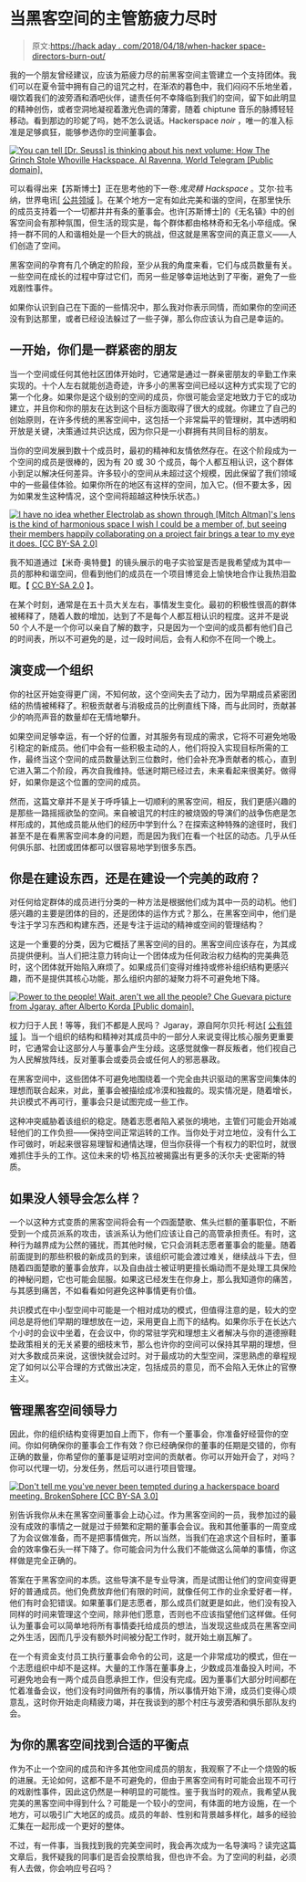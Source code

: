 # 当黑客空间的主管筋疲力尽时

> 原文:[https://hack aday . com/2018/04/18/when-hacker space-directors-burn-out/](https://hackaday.com/2018/04/18/when-hackerspace-directors-burn-out/)

我的一个朋友曾经建议，应该为筋疲力尽的前黑客空间主管建立一个支持团体。我们可以在夏令营中拥有自己的诅咒之村，在渐浓的暮色中，我们闷闷不乐地坐着，啜饮着我们的波旁酒和酒吧伙伴，谴责任何不幸降临到我们的空间，留下如此明显的精神创伤，或者空洞地凝视着激光色调的薄雾，随着 chiptune 音乐的脉搏轻轻移动。看到那边的珍妮了吗，她不怎么说话。Hackerspace *noir* ，唯一的准入标准是足够疯狂，能够参选你的空间董事会。

[![You can tell [Dr. Seuss] is thinking about his next volume: <em>How The Grinch Stole Whoville Hackspace</em>. Al Ravenna, World Telegram [Public domain].](../Images/0310bc72c797c7888ded2b2deb119ef4.png)](https://hackaday.com/wp-content/uploads/2018/02/1003px-ted_geisel_nywts.jpg) 

可以看得出来【苏斯博士】正在思考他的下一卷:*鬼灵精 Hackspace* 。艾尔·拉韦纳，世界电讯[ [公共领域](https://commons.wikimedia.org/wiki/File:Ted_Geisel_NYWTS.jpg) ]。在某个地方一定有如此完美和谐的空间，在那里快乐的成员支持着一个一切都井井有条的董事会。也许[苏斯博士]的《无名镇》中的创客空间会有那种氛围，但生活的现实是，每个群体都由格林奇和无名小卒组成。保持一群不同的人和谐相处是一个巨大的挑战，但这就是黑客空间的真正意义——人们创造了空间。

黑客空间的孕育有几个确定的阶段，至少从我的角度来看，它们与成员数量有关。一些空间在成长的过程中穿过它们，而另一些足够幸运地达到了平衡，避免了一些戏剧性事件。

如果你认识到自己在下面的一些情况中，那么我对你表示同情，而如果你的空间还没有到达那里，或者已经设法躲过了一些子弹，那么你应该认为自己是幸运的。

## 一开始，你们是一群紧密的朋友

当一个空间或任何其他社区团体开始时，它通常是通过一群亲密朋友的辛勤工作来实现的。十个人左右就能创造奇迹，许多小的黑客空间已经以这种方式实现了它的第一个化身。如果你是这个级别的空间的成员，你很可能会坚定地致力于它的成功建立，并且你和你的朋友在达到这个目标方面取得了很大的成就。你建立了自己的创始原则，在许多传统的黑客空间中，这包括一个非常扁平的管理树，其中透明和开放是关键，决策通过共识达成，因为你只是一小群拥有共同目标的朋友。

当你的空间发展到数十个成员时，最初的精神和友情依然存在。在这个阶段成为一个空间的成员是很棒的，因为有 20 或 30 个成员，每个人都互相认识，这个群体小到足以解决任何差异。许多较小的空间从未超过这个规模，因此保留了我们领域中的一些最佳体验。如果你所在的地区有这样的空间，加入它。(但不要太多，因为如果发生这种情况，这个空间将超越这种快乐状态。)

[![I have no idea whether Electrolab as shown through [Mitch Altman]'s lens is the kind of harmonious space I wish I could be a member of, but seeing their members happily collaborating on a project fair brings a tear to my eye it does. [CC BY-SA 2.0]](../Images/df7d5062d8243cd09d37f1385c8dbea1.png)](https://hackaday.com/wp-content/uploads/2018/02/electrolab_hackerspace_06_july_2013.jpg) 

我不知道通过【米奇·奥特曼】的镜头展示的电子实验室是否是我希望成为其中一员的那种和谐空间，但看到他们的成员在一个项目博览会上愉快地合作让我热泪盈眶。【 [CC BY-SA 2.0](https://commons.wikimedia.org/wiki/File:Electrolab_Hackerspace_06,_July_2013.jpg) 】。

在某个时刻，通常是在五十员大关左右，事情发生变化。最初的积极性很高的群体被稀释了，随着人数的增加，达到了不是每个人都互相认识的程度。这并不是说 50 个人不是一个你可以亲自了解的数字，只是因为一个空间的成员都有他们自己的时间表，所以不可避免的是，过一段时间后，会有人和你不在同一个晚上。

## 演变成一个组织

你的社区开始变得更广阔，不知何故，这个空间失去了动力，因为早期成员紧密团结的热情被稀释了。积极贡献者与消极成员的比例直线下降，而与此同时，贡献甚少的响亮声音的数量却在无情地攀升。

如果空间足够幸运，有一个好的位置，对其服务有现成的需求，它将不可避免地吸引稳定的新成员。他们中会有一些积极主动的人，他们将投入实现目标所需的工作，最终当这个空间的成员数量达到三位数时，他们会补充净贡献者的核心，直到它进入第二个阶段，再次自我维持。低迷时期已经过去，未来看起来很美好。做得好，如果你是这个位置的空间的成员。

然而，这篇文章并不是关于呼呼镇上一切顺利的黑客空间，相反，我们更感兴趣的是那些一路摇摇欲坠的空间。来自被诅咒的村庄的被烧毁的导演们的战争伤疤是怎样形成的，其他成员能从他们的经历中学到什么？在探索这种特殊的途径时，我们甚至不是在看黑客空间本身的问题，而是因为我们在看一个社区的动态。几乎从任何俱乐部、社团或团体都可以很容易地学到很多东西。

## 你是在建设东西，还是在建设一个完美的政府？

对任何给定群体的成员进行分类的一种方法是根据他们成为其中一员的动机。他们感兴趣的主要是团体的目的，还是团体的运作方式？那么，在黑客空间中，他们是专注于学习东西和构建东西，还是专注于运动的精神或空间的管理结构？

这是一个重要的分类，因为它概括了黑客空间的目的。黑客空间应该存在，为其成员提供便利。当人们把注意力转向让一个团体成为任何政治权力结构的完美典范时，这个团体就开始陷入麻烦了。如果成员们变得对维持或修补组织结构更感兴趣，而不是提供其核心功能，那么组织内部的凝聚力将不可避免地下降。

[![Power to the people! Wait, aren't we all the people? Che Guevara picture from Jgaray, after Alberto Korda [Public domain].](../Images/26589555b437d417d1b44a4eb9265332.png)](https://hackaday.com/wp-content/uploads/2018/02/che-guevara.jpg) 

权力归于人民！等等，我们不都是人民吗？
Jgaray，源自阿尔贝托·柯达[ [公有领域](https://commons.wikimedia.org/wiki/File:Che_por_Jim_Fitzpatrick.svg) ]。当一个组织的结构和精神对其成员中的一部分人来说变得比核心服务更重要时，它通常会让这部分人与董事会产生分歧。这感觉就像一群反叛者，他们视自己为人民解放阵线，反对董事会或委员会或任何人的邪恶暴政。

在黑客空间中，这些团体不可避免地围绕着一个完全由共识驱动的黑客空间集体的理想而联合起来，对此，董事会被描绘成冷漠和独裁的。现实情况是，随着增长，共识模式不再可行，董事会只是试图完成一些工作。

这种冲突威胁着该组织的稳定。随着志愿者陷入紧张的境地，主管们可能会开始减轻他们的工作负担——保持空间正常运转的工作。当你处于对立地位，没有什么工作可做时，听起来很容易理智和通情达理，但当你获得一个有权力的职位时，就很难抓住手头的工作。这位未来的切·格瓦拉被揭露出有更多的沃尔夫·史密斯的特质。

## 如果没人领导会怎么样？

一个以这种方式变质的黑客空间将会有一个四面楚歌、焦头烂额的董事职位，不断受到一个成员派系的攻击，该派系认为他们应该让自己的高管承担责任。有时，这种行为越界成为公然的骚扰，而其他时候，它只会消耗志愿者董事会的能量。随着前面提到的那些积极的新成员的到来，该组织可能会渡过难关，继续战斗下去，但随着四面楚歌的董事会放弃，以及自由战士被证明更擅长煽动而不是处理工具保险的神秘问题，它也可能会屈服。如果这已经发生在你身上，那么我知道你的痛苦，与其感到痛苦，不如看看如何避免这种事情更有价值。

共识模式在中小型空间中可能是一个相对成功的模式，但值得注意的是，较大的空间总是将他们早期的理想放在一边，采用更自上而下的结构。如果你乐于在长达六个小时的会议中坐着，在会议中，你的常驻学究和理想主义者解决与你的道德擦鞋垫政策相关的无关紧要的细枝末节，那么也许你的空间可以保持其早期的理想，但对大多数成员来说，这很快就会过时。对于最成功的大型空间，深思熟虑的章程规定了如何以公平合理的方式做出决定，包括成员的意见，而不会陷入无休止的官僚主义。

## 管理黑客空间领导力

因此，你的组织结构变得更加自上而下，你有一个董事会，你准备好经营你的空间。你如何确保你的董事会工作有效？你已经确保你的董事的任期是交错的，你有正确的数量，你希望你的董事是证明对空间的贡献者。你可以开始开会了，对吗？你可以代理一切，分发任务，然后可以进行项目管理。

[![Don't tell me you've never been tempted during a hackerspace board meeting. BrokenSphere [CC BY-SA 3.0]](../Images/8fa1facb0ff06d43f7c6d953cd1ba2a5.png)](https://hackaday.com/wp-content/uploads/2018/02/768px-silent_knight_fire_alarm.jpg) 

别告诉我你从未在黑客空间董事会上动心过。作为黑客空间的一员，我参加过的最没有成效的事情之一就是过于频繁和定期的董事会会议。我和其他董事的一周变成了为会议做准备，而不是把事情做完，所以当然，当我们在追求这个目标时，董事会的效率像石头一样下降了。你可能会问为什么我们不能做这么简单的事情，你这样做是完全正确的。

答案在于黑客空间的本质。这些导演不是专业导演，而是试图让他们的空间变得更好的普通成员。他们免费放弃他们有限的时间，就像任何工作的业余爱好者一样，他们有时会犯错误。如果董事们是志愿者，那么成员们就更是如此，他们没有投入同样的时间来管理这个空间，除非他们愿意，否则也不应该指望他们这样做。任何认为董事会可以简单地将所有事情委托给成员的想法，当发现这些成员在黑客空间之外生活，因而几乎没有额外时间被分配工作时，就开始土崩瓦解了。

在一个有资金支付员工执行董事会命令的公司，这是一个非常成功的模式，但在一个志愿组织中却不是这样。大量的工作落在董事身上，少数成员准备投入时间，不可避免地会有一两个成员自愿承担工作，但没有完成。因为董事们大部分时间都在忙着准备会议，他们没有时间做所有的事情，所以事情开始下滑，成员们变得心烦意乱，这时你开始走向精疲力竭，并在我谈到的那个村庄与波旁酒和俱乐部队友约会。

## 为你的黑客空间找到合适的平衡点

作为不止一个空间的成员和许多其他空间成员的朋友，我观察了不止一个烧毁的板的进展。无论如何，这都不是不可避免的，但由于黑客空间有时可能会出现不可行的戏剧性事件，因此这仍然是一种明显的可能性。鉴于我当时的观点，我希望从我完美的黑客空间中得到什么？可能是一个较小的空间，有体面的地方设施，在一个地方，可以吸引广大地区的成员。成员的年龄、性别和背景越多样化，越多的经验汇集在一起形成一个更好的整体。

不过，有一件事，当我找到我的完美空间时，我会再次成为一名导演吗？读完这篇文章后，我怀疑我的同事们是否会投票给我，但也许不会。为了空间的利益，必须有人去做，你会响应号召吗？